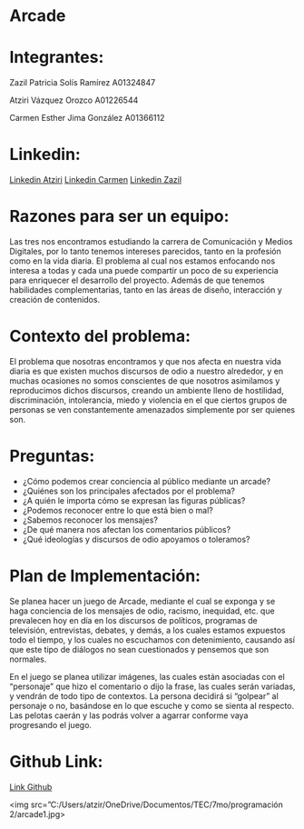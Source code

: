 # Arcade
<!DOCTYPE html>
<html>
<head>

</head>

<body>

<h1> Integrantes: </h1>
<p> Zazil Patricia Solís Ramírez A01324847 </p>
<p> Atziri Vázquez Orozco A01226544 </p>
<p> Carmen Esther Jima González A01366112 </p>

<h1>Linkedin:</h1>
<a href=”https://www.linkedin.com/in/atziri-v%C3%A1zquez-orozco-4793a0192/”>Linkedin Atziri</a>
<a href=”https://www.linkedin.com/in/carmen-jima-846715132/”>Linkedin Carmen</a>
<a href=”https://www.linkedin.com/in/zazil-sol%C3%ADs-0203a1192/”>Linkedin Zazil</a>

<h1>Razones para ser un equipo: </h1>
<p>Las tres nos encontramos estudiando la carrera de Comunicación y Medios Digitales, por lo tanto tenemos intereses parecidos, tanto en la profesión como en la vida diaria. El problema al cual nos estamos enfocando nos interesa a todas y cada una puede compartir un poco de su experiencia para enriquecer el desarrollo del proyecto. Además de que tenemos habilidades complementarias, tanto en las áreas de diseño, interacción y creación de contenidos. </p>

<h1>Contexto del problema: </h1>
<p>El problema que nosotras encontramos y que nos afecta en nuestra vida diaria es que existen muchos discursos de odio a nuestro alrededor, y en muchas ocasiones no somos conscientes de que nosotros asimilamos y reproducimos dichos discursos, creando un ambiente lleno de hostilidad, discriminación, intolerancia, miedo y violencia en el que ciertos grupos de personas se ven constantemente amenazados simplemente por ser quienes son.</p>

<h1>Preguntas: </h1>
<ul>
<li>¿Cómo podemos crear conciencia al público mediante un arcade?</li>
<li>¿Quiénes son los principales afectados por el problema?</li>
<li>¿A quién le importa cómo se expresan las figuras públicas?</li>
<li>¿Podemos reconocer entre lo que está bien o mal?</li>
<li>¿Sabemos reconocer los mensajes?</li>
<li>¿De qué manera nos afectan los comentarios públicos?</li>
<li>¿Qué ideologías y discursos de odio apoyamos o toleramos?</li>

</ul>



<h1>Plan de Implementación: </h1>
<p>Se planea hacer un juego de Arcade, mediante el cual se exponga y se haga conciencia de los mensajes de odio, racismo, inequidad, etc. que prevalecen hoy en día en los discursos de políticos, programas de televisión, entrevistas, debates, y demás, a los cuales estamos expuestos todo el tiempo, y los cuales no escuchamos con detenimiento, causando así que este tipo de diálogos no sean cuestionados y pensemos que son normales. </p>

<p>En el juego se planea utilizar imágenes, las cuales están asociadas con el “personaje” que hizo el comentario o dijo la frase, las cuales serán variadas, y vendrán de todo tipo de contextos. La persona decidirá si “golpear” al personaje o no, basándose en lo que escuche y como se sienta al respecto. Las pelotas caerán y las podrás volver a agarrar conforme vaya progresando el juego.</p>

<h1>Github Link:</h1>
<a href=”https://github.com/Carmen1997/arcade”> Link Github </a>

<img src=”C:/Users/atzir/OneDrive/Documentos/TEC/7mo/programación 2/arcade1.jpg>



</body>

</html>



